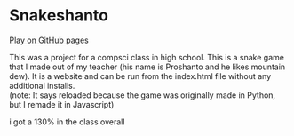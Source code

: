 # Snakeshanto

[Play on GitHub pages](https://maxlawton11.github.io/Snakeshanto)

This was a project for a compsci class in high school. This is a snake game that I made out of my teacher (his name is Proshanto and he likes mountain dew). It is a website and can be run from the index.html file without any additional installs. <br>
(note: It says reloaded because the game was originally made in Python, but I remade it in Javascript)

i got a 130% in the class overall
